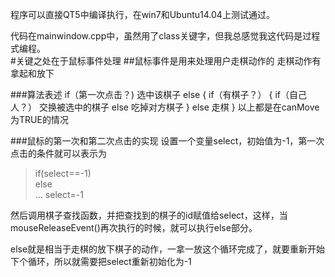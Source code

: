 程序可以直接QT5中编译执行，在win7和Ubuntu14.04上测试通过。  

代码在mainwindow.cpp中，虽然用了class关键字，但我总感觉我这代码是过程式编程。  
#关键之处在于鼠标事件处理
##鼠标事件是用来处理用户走棋动作的
走棋动作有拿起和放下  

###算法表述
	if（第一次点击？)
		选中该棋子
	else
	{
		if（有棋子？）
		{
			if（自己人？）
				交换被选中的棋子
			else
				吃掉对方棋子
		}
		else
			走棋
	}
以上都是在canMove为TRUE的情况

###鼠标的第一次和第二次点击的实现
设置一个变量select，初始值为-1，第一次点击的条件就可以表示为
>if(select==-1)  
>else  
>    ...
>    select=-1

然后调用棋子查找函数，并把查找到的棋子的id赋值给select，这样，当mouseReleaseEvent()再次执行的时候，就可以执行else部分。
  
else就是相当于走棋的放下棋子的动作，一拿一放这个循环完成了，就要重新开始下个循环，所以就需要把select重新初始化为-1
